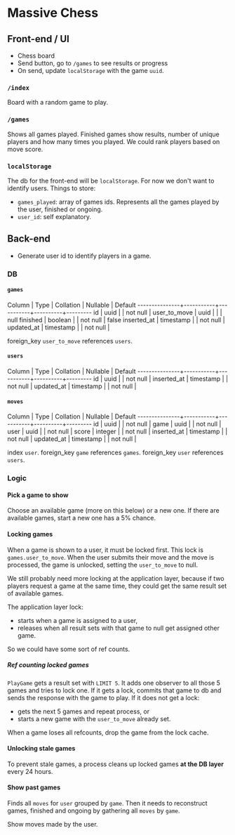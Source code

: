# Massive Chess

## Front-end / UI

- Chess board
- Send button, go to `/games` to see results or progress
- On send, update `localStorage` with the game `uuid`.

### `/index`

Board with a random game to play.

### `/games`

Shows all games played. Finished games show results, number of unique players and how many times you played. We could
rank players based on move score.

### `localStorage`

The db for the front-end will be `localStorage`. For now we don't want to identify users.
Things to store:

- `games_played`: array of games ids. Represents all the games played by the user, finished or ongoing.
- `user_id`: self explanatory.

## Back-end

- Generate user id to identify players in a game.

### DB

#### `games`

 Column        |  Type     | Collation | Nullable | Default
---------------+-----------+-----------+----------+---------
 id            | uuid      |           | not null | 
 user_to_move  | uuid      |           |          | null
 finished      | boolean   |           | not null | false
 inserted_at   | timestamp |           | not null | 
 updated_at    | timestamp |           | not null |

 foreign_key `user_to_move` references `users`.

#### `users`

 Column        |  Type     | Collation | Nullable | Default
---------------+-----------+-----------+----------+---------
 id            | uuid      |           | not null | 
 inserted_at   | timestamp |           | not null | 
 updated_at    | timestamp |           | not null | 

#### `moves`

 Column        |  Type     | Collation | Nullable | Default
---------------+-----------+-----------+----------+---------
 id            | uuid      |           | not null | 
 game          | uuid      |           | not null | 
 user          | uuid      |           | not null | 
 score         | integer   |           | not null | 
 inserted_at   | timestamp |           | not null | 
 updated_at    | timestamp |           | not null | 

 index `user`.
 foreign_key `game` references `games`.
 foreign_key `user` references `users`.

### Logic

#### Pick a game to show

Choose an available game (more on this below) or a new one. If there are available games, start a new one has a 5%
chance.

#### Locking games

When a game is shown to a user, it must be locked first. This lock is `games.user_to_move`.
When the user submits their move and the move is processed, the game is unlocked, setting the `user_to_move` to null.

We still probably need more locking at the application layer, because if two players request a game at the same time,
they could get the same result set of available games.

The application layer lock: 
- starts when a game is assigned to a user,
- releases when all result sets with that game to null get assigned other game.

So we could have some sort of ref counts.

##### Ref counting locked games

`PlayGame` gets a result set with `LIMIT 5`. It adds one observer to all those 5 games and tries to lock one.
If it gets a lock, commits that game to db and sends the response with the game to play.
If it does not get a lock:

- gets the next 5 games and repeat process, or
- starts a new game with the `user_to_move` already set.

When a game loses all refcounts, drop the game from the lock cache.

#### Unlocking stale games

To prevent stale games, a process cleans up locked games **at the DB layer** every 24 hours.

#### Show past games

Finds all `moves` for `user` grouped by `game`.
Then it needs to reconstruct games, finished and ongoing by gathering all `moves` by `game`.

Show moves made by the user.

